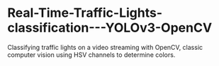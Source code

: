 # Real-Time-Traffic-Lights-classification---YOLOv3-OpenCV
Classifying traffic lights on a video streaming with OpenCV, classic computer vision using HSV channels to determine colors.
